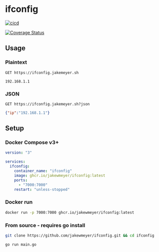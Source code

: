 # ifconfig

[![cicd](https://github.com/jakewmeyer/ifconfig/workflows/CICD/badge.svg)](https://github.com/jakewmeyer/ifconfig/actions?query=workflow%3ACICD)

[![Coverage Status](https://coveralls.io/repos/github/jakewmeyer/ifconfig/badge.svg?branch=master)](https://coveralls.io/github/jakewmeyer/ifconfig?branch=master)

## Usage

### Plaintext

```http
GET https://ifconfig.jakemeyer.sh
```

```text
192.168.1.1
```

### JSON

```http
GET https://ifconfig.jakemeyer.sh?json
```

```json
{"ip":"192.168.1.1"}
```

## Setup

### Docker Compose v3+

```yaml
version: "3"

services:
  ifconfig:
    container_name: "ifconfig"
    image: ghcr.io/jakewmeyer/ifconfig:latest
    ports:
      - "7000:7000"
    restart: "unless-stopped"
```

### Docker run

```bash
docker run -p 7000:7000 ghcr.io/jakewmeyer/ifconfig:latest
```

### From source - requires go install

```bash
git clone https://github.com/jakewmeyer/ifconfig.git && cd ifconfig
```

```bash
go run main.go
```
